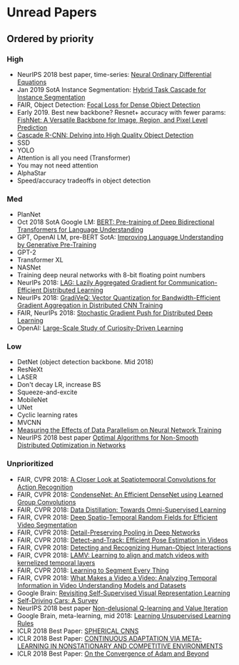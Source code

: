 # Unread Papers

## Ordered by priority

### High

- NeurIPS 2018 best paper, time-series: [Neural Ordinary Differential Equations](https://arxiv.org/pdf/1806.07366.pdf)
- Jan 2019 SotA Instance Segmentation: [Hybrid Task Cascade for Instance Segmentation](https://arxiv.org/abs/1901.07518)
- FAIR, Object Detection: [Focal Loss for Dense Object Detection](https://arxiv.org/abs/1708.02002)
- Early 2019. Best new backbone? Resnet+ accuracy with fewer params: [FishNet: A Versatile Backbone for Image, Region, and Pixel Level Prediction](https://arxiv.org/abs/1901.03495)
- [Cascade R-CNN: Delving into High Quality Object Detection](https://arxiv.org/abs/1712.00726)
- SSD 
- YOLO
- Attention is all you need (Transformer)
- You may not need attention
- AlphaStar
- Speed/accuracy tradeoffs in object detection

### Med

- PlanNet
- Oct 2018 SotA Google LM: [BERT: Pre-training of Deep Bidirectional Transformers for Language Understanding](https://arxiv.org/pdf/1810.04805.pdf)
- GPT, OpenAI LM, pre-BERT SotA: [Improving Language Understanding by Generative Pre-Training](https://s3-us-west-2.amazonaws.com/openai-assets/research-covers/language-unsupervised/language_understanding_paper.pdf)
- GPT-2
- Transformer XL
- NASNet
- Training deep neural networks with 8-bit floating point numbers
- NeurIPs 2018: [LAG: Lazily Aggregated Gradient for Communication-Efficient Distributed Learning](https://arxiv.org/abs/1805.09965)
- NeurIPs 2018: [GradiVeQ: Vector Quantization for Bandwidth-Efficient Gradient Aggregation in Distributed CNN Training](https://arxiv.org/abs/1811.03617)
- FAIR, NeurIPs 2018: [Stochastic Gradient Push for Distributed Deep Learning](https://research.fb.com/publications/stochastic-gradient-push-for-distributed-deep-learning/)
- OpenAI: [Large-Scale Study of Curiosity-Driven Learning](https://pathak22.github.io/large-scale-curiosity/resources/largeScaleCuriosity2018.pdf)

### Low

- DetNet (object detection backbone. Mid 2018)
- ResNeXt
- LASER
- Don't decay LR, increase BS
- Squeeze-and-excite
- MobileNet
- UNet
- Cyclic learning rates
- MVCNN
- [Measuring the Effects of Data Parallelism on Neural Network Training](https://arxiv.org/abs/1811.03600)
- NeurIPS 2018 best paper [Optimal Algorithms for Non-Smooth Distributed Optimization in Networks](https://arxiv.org/abs/1806.00291)


### Unprioritized

- FAIR, CVPR 2018: [A Closer Look at Spatiotemporal Convolutions for Action Recognition](https://research.fb.com/publications/a-closer-look-at-spatiotemporal-convolutions-for-action-recognition/)
- FAIR, CVPR 2018: [CondenseNet: An Efficient DenseNet using Learned Group Convolutions](https://research.fb.com/publications/condensenet-an-efficient-densenet-using-learned-group-convolutions/)
- FAIR, CVPR 2018: [Data Distillation: Towards Omni-Supervised Learning](https://research.fb.com/publications/data-distillation-towards-omni-supervised-learning/)
- FAIR, CVPR 2018: [Deep Spatio-Temporal Random Fields for Efficient Video Segmentation](https://research.fb.com/publications/deep-spatio-temporal-random-fields-for-efficient-video-segmentation/)
- FAIR, CVPR 2018: [Detail-Preserving Pooling in Deep Networks](https://research.fb.com/publications/detail-preserving-pooling-in-deep-networks/)
- FAIR, CVPR 2018: [Detect-and-Track: Efficient Pose Estimation in Videos](https://research.fb.com/publications/detect-and-track-efficient-pose-estimation-in-videos/)
- FAIR, CVPR 2018: [Detecting and Recognizing Human-Object Interactions](https://research.fb.com/publications/detecting-and-recognizing-human-object-interactions/)
- FAIR, CVPR 2018: [LAMV: Learning to align and match videos with kernelized temporal layers](https://research.fb.com/publications/lamv-learning-to-align-and-match-videos-with-kernelized-temporal-layers/)
- FAIR, CVPR 2018: [Learning to Segment Every Thing](https://research.fb.com/publications/learning-to-segment-every-thing/)
- FAIR, CVPR 2018: [What Makes a Video a Video: Analyzing Temporal Information in Video Understanding Models and Datasets](https://research.fb.com/publications/what-makes-a-video-a-video-analyzing-temporal-information-in-video-understanding-models-and-datasets/)
- Google Brain: [Revisiting Self-Supervised Visual Representation Learning](https://arxiv.org/pdf/1901.09005.pdf)
- [Self-Driving Cars: A Survey](https://arxiv.org/pdf/1901.04407.pdf)
- NeurIPS 2018 best paper [Non-delusional Q-learning and Value Iteration](https://papers.nips.cc/paper/8200-non-delusional-q-learning-and-value-iteration.pdf)
- Google Brain, meta-learning, mid 2018: [Learning Unsupervised Learning Rules](https://arxiv.org/pdf/1804.00222.pdf)
- ICLR 2018 Best Paper: [SPHERICAL CNNS](https://openreview.net/pdf?id=Hkbd5xZRb)
- ICLR 2018 Best Paper: [CONTINUOUS ADAPTATION VIA META-LEARNING IN NONSTATIONARY AND COMPETITIVE ENVIRONMENTS](https://openreview.net/pdf?id=Sk2u1g-0-)
- ICLR 2018 Best Paper: [On the Convergence of Adam and Beyond ](https://openreview.net/forum?id=ryQu7f-RZ)